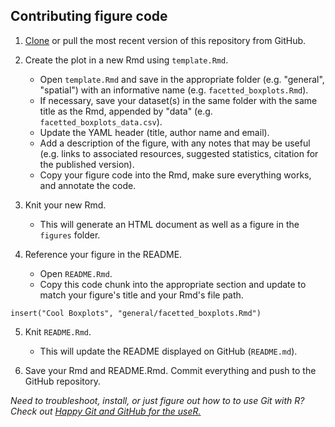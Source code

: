 ## Contributing figure code

1. [Clone](https://happygitwithr.com/rstudio-git-github.html) or pull the most recent version of this repository from GitHub.

2. Create the plot in a new Rmd using `template.Rmd`.
    - Open `template.Rmd` and save in the appropriate folder (e.g. "general", "spatial") with an informative name (e.g. `facetted_boxplots.Rmd`).
    - If necessary, save your dataset(s) in the same folder with the same title as the Rmd, appended by "data" (e.g. `facetted_boxplots_data.csv`).
    - Update the YAML header (title, author name and email).
    - Add a description of the figure, with any notes that may be useful (e.g. links to associated resources, suggested statistics, citation for the published version).
    - Copy your figure code into the Rmd, make sure everything works, and annotate the code.

3. Knit your new Rmd.
    - This will generate an HTML document as well as a figure in the `figures` folder.

4. Reference your figure in the README.
    - Open `README.Rmd`.
    - Copy this code chunk into the appropriate section and update to match your figure's title and your Rmd's file path.

```{r}     
insert("Cool Boxplots", "general/facetted_boxplots.Rmd")    
```
    
5. Knit `README.Rmd`.
    - This will update the README displayed on GitHub (`README.md`).
    
6. Save your Rmd and README.Rmd. Commit everything and push to the GitHub repository.

*Need to troubleshoot, install, or just figure out how to to use Git with R? Check out [Happy Git and GitHub for the useR.](https://happygitwithr.com)*
